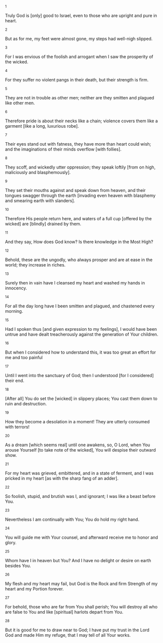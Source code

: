 <sup>1</sup> 

Truly God is [only] good to Israel, even to those who are upright and pure in heart. 

<sup>2</sup> 

But as for me, my feet were almost gone, my steps had well-nigh slipped. 

<sup>3</sup> 

For I was envious of the foolish and arrogant when I saw the prosperity of the wicked. 

<sup>4</sup> 

For they suffer no violent pangs in their death, but their strength is firm. 

<sup>5</sup> 

They are not in trouble as other men; neither are they smitten and plagued like other men. 

<sup>6</sup> 

Therefore pride is about their necks like a chain; violence covers them like a garment [like a long, luxurious robe]. 

<sup>7</sup> 

Their eyes stand out with fatness, they have more than heart could wish; and the imaginations of their minds overflow [with follies]. 

<sup>8</sup> 

They scoff, and wickedly utter oppression; they speak loftily [from on high, maliciously and blasphemously]. 

<sup>9</sup> 

They set their mouths against and speak down from heaven, and their tongues swagger through the earth [invading even heaven with blasphemy and smearing earth with slanders]. 

<sup>10</sup> 

Therefore His people return here, and waters of a full cup [offered by the wicked] are [blindly] drained by them. 

<sup>11</sup> 

And they say, How does God know? Is there knowledge in the Most High? 

<sup>12</sup> 

Behold, these are the ungodly, who always prosper and are at ease in the world; they increase in riches. 

<sup>13</sup> 

Surely then in vain have I cleansed my heart and washed my hands in innocency. 

<sup>14</sup> 

For all the day long have I been smitten and plagued, and chastened every morning. 

<sup>15</sup> 

Had I spoken thus [and given expression to my feelings], I would have been untrue and have dealt treacherously against the generation of Your children. 

<sup>16</sup> 

But when I considered how to understand this, it was too great an effort for me and too painful 

<sup>17</sup> 

Until I went into the sanctuary of God; then I understood [for I considered] their end. 

<sup>18</sup> 

[After all] You do set the [wicked] in slippery places; You cast them down to ruin and destruction. 

<sup>19</sup> 

How they become a desolation in a moment! They are utterly consumed with terrors! 

<sup>20</sup> 

As a dream [which seems real] until one awakens, so, O Lord, when You arouse Yourself [to take note of the wicked], You will despise their outward show. 

<sup>21</sup> 

For my heart was grieved, embittered, and in a state of ferment, and I was pricked in my heart [as with the sharp fang of an adder]. 

<sup>22</sup> 

So foolish, stupid, and brutish was I, and ignorant; I was like a beast before You. 

<sup>23</sup> 

Nevertheless I am continually with You; You do hold my right hand. 

<sup>24</sup> 

You will guide me with Your counsel, and afterward receive me to honor and glory. 

<sup>25</sup> 

Whom have I in heaven but You? And I have no delight or desire on earth besides You. 

<sup>26</sup> 

My flesh and my heart may fail, but God is the Rock and firm Strength of my heart and my Portion forever. 

<sup>27</sup> 

For behold, those who are far from You shall perish; You will destroy all who are false to You and like [spiritual] harlots depart from You. 

<sup>28</sup> 

But it is good for me to draw near to God; I have put my trust in the Lord God and made Him my refuge, that I may tell of all Your works.